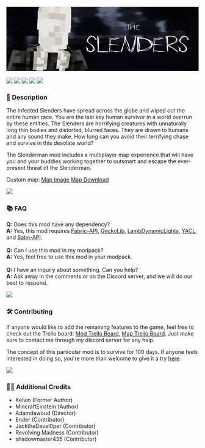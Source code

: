![Banner](https://raw.githubusercontent.com/Project-Alphaa/Slenderman/main/banner.png)

![](https://img.shields.io/badge/Mod_Loader-Fabric-6a6a6a?style=for-the-badge&labelColor=272727)
[![](https://img.shields.io/badge/-Github-6a6a6a?style=for-the-badge&labelColor=272727&logo=github)](https://github.com/Project-Alphaa/Slenders)
[![](https://img.shields.io/badge/-Curseforge-6a6a6a?style=for-the-badge&labelColor=272727&logo=curseforge)](https://curseforge.com/minecraft/mc-mods/slenders)
[![](https://img.shields.io/badge/-Modrinth-6a6a6a?style=for-the-badge&labelColor=272727&logo=modrinth)](https://modrinth.com/mod/the-slenderman)
[![](https://img.shields.io/badge/Discord-6a6a6a?style=for-the-badge&labelColor=272727&logo=discord)](https://discord.gg/nb3aNdVWtk)

### **📘 Description**
The Infected Slenders have spread across the globe and wiped out the entire human race. You are the last key human survivor in a world overrun by these entities. The Slenders are horrifying creatures with unnaturally long thin bodies and distorted, blurred faces. They are drawn to humans and any sound they make. How long can you avoid their terrifying chase and survive in this desolate world?

The Slenderman mod includes a multiplayer map experience that will have you and your buddies working together to outsmart and escape the ever-present threat of the Slenderman. 

Custom map: [Map Image](https://drive.google.com/file/d/1uGYnUUFTsPg-59iyrXgmeuW6h_i91vQt/view?usp=sharing) [Map Download](https://drive.google.com/file/d/1XQDHgWuXKUrj73KCTGx8w5OinFneCHiF/view?usp=drive_link)

![](https://i.imgur.com/j8YAnhl.png)

### **📚 FAQ**
**Q:** Does this mod have any dependency?
<br>
**A:** Yes, this mod requires [Fabric-API](https://modrinth.com/mod/fabric-api), [GeckoLib](https://modrinth.com/mod/geckolib), [LambDynamicLights](https://modrinth.com/mod/lambdynamiclights), [YACL](https://modrinth.com/mod/yacl), and [Satin-API](https://modrinth.com/mod/satin-api).
<br><br>
**Q:** Can I use this mod in my modpack?
<br>
**A:** Yes, feel free to use this mod in your modpack.
<br><br>
**Q:** I have an inquiry about something. Can you help?
<br>
**A:** Ask away in the comments or on the Discord server, and we will do our best to respond.

![](https://i.imgur.com/j8YAnhl.png)

### **🛠 Contributing**
If anyone would like to add the remaining features to the game, feel free to check out the Trello board: [Mod Trello Board](https://trello.com/b/BmcUb06n/project-slenderman-main), [Map Trello Board](https://trello.com/b/l1NQgglA/project-slenderman-building). Just make sure to contact me through my discord server for any help.

The concept of this particular mod is to survive for 100 days. If anyone feels interested in doing so, you're more than welcome to give it a try [here](https://drive.google.com/drive/folders/1ktzk9z7oy2AW_2jvOAMThN_bHCH8q8Gy?usp=drive_link).

![](https://i.imgur.com/j8YAnhl.png)

### **🙎‍♂️ Additional Credits**
- Kelvin (Former Author)
- MincraftEinstein (Author)
- Adamdawoud (Director)
- Ender (Contributor)
- JacktheDevel0per (Contributor)
- Revolving Madness (Contributor)
- shadowmaster435 (Contributor)
